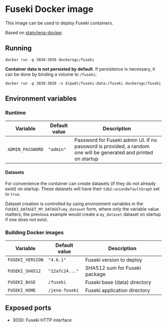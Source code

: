 # Fuseki Docker image

This image can be used to deploy Fuseki containers.

Based on [stain/jena-docker](https://github.com/stain/jena-docker).

## Running

```shell
docker run -p 3030:3030 dockerogc/fuseki
```

**Container data is not persisted by default**. If persistence is necessary,
it can be done by binding a volume to `/fuseki`:

```shell
docker run -p 3030:3030 -v $(pwd)/fuseki-data:/fuseki dockerogc/fuseki
```

## Environment variables

### Runtime

| Variable         | Default value  | Description                                                                                                     |
|------------------|----------------|-----------------------------------------------------------------------------------------------------------------|
| `ADMIN_PASSWORD` | `"admin"`      | Password for Fuseki admin UI. If no password is provided, a random one will be generated and printed on startup |

#### Datasets

For convenience the container can create datasets (if they do not already exist) on startup.
These datasets will have their `tdb2:unionDefaultGraph` set to `true`.

Dataset creation is controlled by using environment variables in the `FUSEKI_DATASET_MY_DATASET=my_dataset` form,
where only the variable value matters; the previous example would create a `my_dataset` dataset on startup
if one does not exist.

### Building Docker images

| Variable         | Default value  | Description                   |
|------------------|----------------|-------------------------------|
| `FUSEKI_VERSION` | `"4.6.1"`      | Fuseki version to deploy      |
| `FUSEKI_SHA512`  | `"12a7c24..."` | SHA512 sum for Fuseki package |
| `FUSEKI_BASE`    | `/fuseki`      | Fuseki base (data) directory  |
| `FUSEKI_HOME`    | `/jena-fuseki` | Fuseki application directory  |

## Exposed ports

* 3030: Fuseki HTTP interface